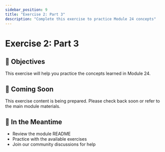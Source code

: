 ```yaml
---
sidebar_position: 9
title: "Exercise 2: Part 3"
description: "Complete this exercise to practice Module 24 concepts"
---
```


# Exercise 2: Part 3

## 🎯 Objectives

This exercise will help you practice the concepts learned in Module 24.

## 📝 Coming Soon

This exercise content is being prepared. Please check back soon or refer to the main module materials.

## 🚀 In the Meantime

- Review the module README
- Practice with the available exercises
- Join our community discussions for help
